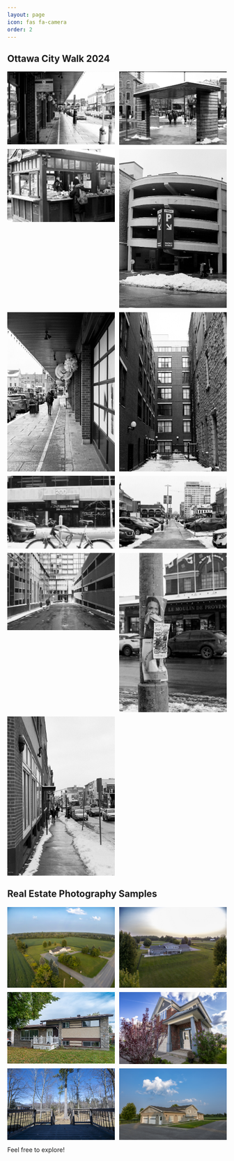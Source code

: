 ```yaml
---
layout: page
icon: fas fa-camera
order: 2
---
```


## Ottawa City Walk 2024
<div style="display: grid; grid-template-columns: repeat(auto-fill, minmax(200px, 1fr)); gap: 10px;">
    <img src="/assets/photography/ottawacitywalk2024/r001-005.jpg" alt="Ottawa City Walk 2024 - Image 5" style="width: 100%; height: auto;">
    <img src="/assets/photography/ottawacitywalk2024/r001-008.jpg" alt="Ottawa City Walk 2024 - Image 8" style="width: 100%; height: auto;">
    <img src="/assets/photography/ottawacitywalk2024/r001-009.jpg" alt="Ottawa City Walk 2024 - Image 9" style="width: 100%; height: auto;">
    <img src="/assets/photography/ottawacitywalk2024/r001-012.jpg" alt="Ottawa City Walk 2024 - Image 12" style="width: 100%; height: auto;">
    <img src="/assets/photography/ottawacitywalk2024/r001-014.jpg" alt="Ottawa City Walk 2024 - Image 14" style="width: 100%; height: auto;">
    <img src="/assets/photography/ottawacitywalk2024/r001-016.jpg" alt="Ottawa City Walk 2024 - Image 16" style="width: 100%; height: auto;">
    <img src="/assets/photography/ottawacitywalk2024/r001-020-2.jpg" alt="Ottawa City Walk 2024 - Image 20" style="width: 100%; height: auto;">
    <img src="/assets/photography/ottawacitywalk2024/r001-021.jpg" alt="Ottawa City Walk 2024 - Image 21" style="width: 100%; height: auto;">
    <img src="/assets/photography/ottawacitywalk2024/r001-023-2.jpg" alt="Ottawa City Walk 2024 - Image 23" style="width: 100%; height: auto;">
    <img src="/assets/photography/ottawacitywalk2024/r001-028.jpg" alt="Ottawa City Walk 2024 - Image 28" style="width: 100%; height: auto;">
    <img src="/assets/photography/ottawacitywalk2024/r001-032.jpg" alt="Ottawa City Walk 2024 - Image 32" style="width: 100%; height: auto;">
</div>

## Real Estate Photography Samples

<div style="display: grid; grid-template-columns: repeat(auto-fill, minmax(200px, 1fr)); gap: 10px;">
    <img src="/assets/photography/realestatesamples2024/DJI0114.jpg" alt="Aerial view of a property" style="width: 100%; height: auto;">
    <img src="/assets/photography/realestatesamples2024/DJI0126.jpg" alt="Aerial view of a different property" style="width: 100%; height: auto;">
    <img src="/assets/photography/realestatesamples2024/DSC1441-HDR.jpg" alt="Interior shot of a house" style="width: 100%; height: auto;">
    <img src="/assets/photography/realestatesamples2024/DSC0276.jpg" alt="Living room with modern decor" style="width: 100%; height: auto;">
    <img src="/assets/photography/realestatesamples2024/DSC4008.jpg" alt="Exterior view of a property" style="width: 100%; height: auto;">
    <img src="/assets/photography/realestatesamples2024/DSC5044-HDR.jpg" alt="Backyard view of a house" style="width: 100%; height: auto;">
</div>

Feel free to explore!

